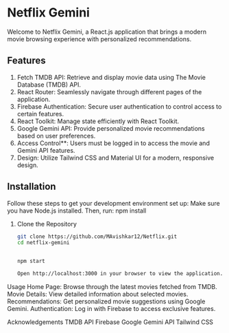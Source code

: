 # Netflix Gemini

Welcome to Netflix Gemini, a React.js application that brings a modern movie browsing experience with personalized recommendations.

## Features

1. Fetch TMDB API: Retrieve and display movie data using The Movie Database (TMDB) API.
2. React Router: Seamlessly navigate through different pages of the application.
3. Firebase Authentication: Secure user authentication to control access to certain features.
4. React Toolkit: Manage state efficiently with React Toolkit.
5. Google Gemini API: Provide personalized movie recommendations based on user preferences.
6. Access Control**: Users must be logged in to access the movie and Gemini API features.
7. Design: Utilize Tailwind CSS and Material UI for a modern, responsive design.

## Installation

Follow these steps to get your development environment set up:
Make sure you have Node.js installed. Then, run:
npm install


1. Clone the Repository

   ```bash
   git clone https://github.com/MAvishkar12/Netflix.git
   cd netflix-gemini


   npm start

   Open http://localhost:3000 in your browser to view the application.

Usage
Home Page: Browse through the latest movies fetched from TMDB.
Movie Details: View detailed information about selected movies.
Recommendations: Get personalized movie suggestions using Google Gemini.
Authentication: Log in with Firebase to access exclusive features.

Acknowledgements
TMDB API
Firebase
Google Gemini API
Tailwind CSS